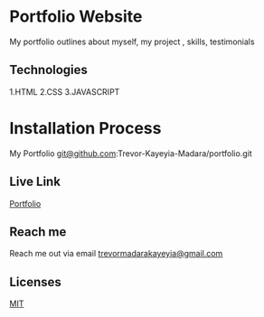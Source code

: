 # Portfolio Website
My portfolio outlines about myself, my project , skills, testimonials
## Technologies
1.HTML
2.CSS
3.JAVASCRIPT
# Installation Process
My Portfolio
git@github.com:Trevor-Kayeyia-Madara/portfolio.git
## Live Link
[Portfolio](https://trevor-kayeyia-madara.github.io/portfolio/)
## Reach me
Reach me out via email trevormadarakayeyia@gmail.com

## Licenses
[MIT](https://choosealicense.com/licenses/mit/)